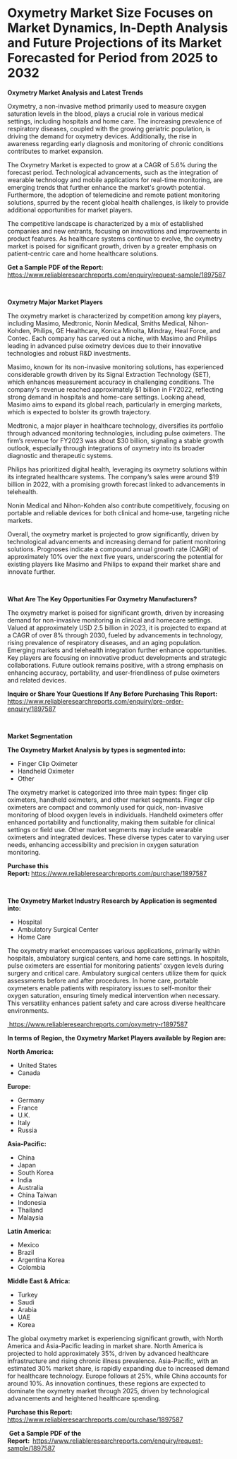 <p><h1>Oxymetry Market Size Focuses on Market Dynamics, In-Depth Analysis and Future Projections of its Market Forecasted for Period from 2025 to 2032</h1></p><p><strong>Oxymetry Market Analysis and Latest Trends</strong></p>
<p><p>Oxymetry, a non-invasive method primarily used to measure oxygen saturation levels in the blood, plays a crucial role in various medical settings, including hospitals and home care. The increasing prevalence of respiratory diseases, coupled with the growing geriatric population, is driving the demand for oxymetry devices. Additionally, the rise in awareness regarding early diagnosis and monitoring of chronic conditions contributes to market expansion.</p><p>The Oxymetry Market is expected to grow at a CAGR of 5.6% during the forecast period. Technological advancements, such as the integration of wearable technology and mobile applications for real-time monitoring, are emerging trends that further enhance the market's growth potential. Furthermore, the adoption of telemedicine and remote patient monitoring solutions, spurred by the recent global health challenges, is likely to provide additional opportunities for market players.</p><p>The competitive landscape is characterized by a mix of established companies and new entrants, focusing on innovations and improvements in product features. As healthcare systems continue to evolve, the oxymetry market is poised for significant growth, driven by a greater emphasis on patient-centric care and home healthcare solutions.</p></p>
<p><strong>Get a Sample PDF of the Report:&nbsp;</strong> <a href="https://www.reliableresearchreports.com/enquiry/request-sample/1897587?utm_campaign=2487&utm_medium=2&utm_source=Github&utm_content=ia&utm_term=13042025&utm_id=oxymetry">https://www.reliableresearchreports.com/enquiry/request-sample/1897587</a></p>
<p>&nbsp;</p>
<p><strong>Oxymetry Major Market Players</strong></p>
<p><p>The oxymetry market is characterized by competition among key players, including Masimo, Medtronic, Nonin Medical, Smiths Medical, Nihon-Kohden, Philips, GE Healthcare, Konica Minolta, Mindray, Heal Force, and Contec. Each company has carved out a niche, with Masimo and Philips leading in advanced pulse oximetry devices due to their innovative technologies and robust R&D investments.</p><p>Masimo, known for its non-invasive monitoring solutions, has experienced considerable growth driven by its Signal Extraction Technology (SET), which enhances measurement accuracy in challenging conditions. The company's revenue reached approximately $1 billion in FY2022, reflecting strong demand in hospitals and home-care settings. Looking ahead, Masimo aims to expand its global reach, particularly in emerging markets, which is expected to bolster its growth trajectory.</p><p>Medtronic, a major player in healthcare technology, diversifies its portfolio through advanced monitoring technologies, including pulse oximeters. The firm’s revenue for FY2023 was about $30 billion, signaling a stable growth outlook, especially through integrations of oxymetry into its broader diagnostic and therapeutic systems.</p><p>Philips has prioritized digital health, leveraging its oxymetry solutions within its integrated healthcare systems. The company’s sales were around $19 billion in 2022, with a promising growth forecast linked to advancements in telehealth.</p><p>Nonin Medical and Nihon-Kohden also contribute competitively, focusing on portable and reliable devices for both clinical and home-use, targeting niche markets.</p><p>Overall, the oxymetry market is projected to grow significantly, driven by technological advancements and increasing demand for patient monitoring solutions. Prognoses indicate a compound annual growth rate (CAGR) of approximately 10% over the next five years, underscoring the potential for existing players like Masimo and Philips to expand their market share and innovate further.</p></p>
<p>&nbsp;</p>
<p><strong>What Are The Key Opportunities For Oxymetry Manufacturers?</strong></p>
<p><p>The oxymetry market is poised for significant growth, driven by increasing demand for non-invasive monitoring in clinical and homecare settings. Valued at approximately USD 2.5 billion in 2023, it is projected to expand at a CAGR of over 8% through 2030, fueled by advancements in technology, rising prevalence of respiratory diseases, and an aging population. Emerging markets and telehealth integration further enhance opportunities. Key players are focusing on innovative product developments and strategic collaborations. Future outlook remains positive, with a strong emphasis on enhancing accuracy, portability, and user-friendliness of pulse oximeters and related devices.</p></p>
<p><strong>Inquire or Share Your Questions If Any Before Purchasing This Report:</strong> <a href="https://www.reliableresearchreports.com/enquiry/pre-order-enquiry/1897587?utm_campaign=2487&utm_medium=2&utm_source=Github&utm_content=ia&utm_term=13042025&utm_id=oxymetry">https://www.reliableresearchreports.com/enquiry/pre-order-enquiry/1897587</a></p>
<p>&nbsp;</p>
<p><strong>Market Segmentation</strong></p>
<p><strong>The Oxymetry Market Analysis by types is segmented into:</strong></p>
<p><ul><li>Finger Clip Oximeter</li><li>Handheld Oximeter</li><li>Other</li></ul></p>
<p><p>The oxymetry market is categorized into three main types: finger clip oximeters, handheld oximeters, and other market segments. Finger clip oximeters are compact and commonly used for quick, non-invasive monitoring of blood oxygen levels in individuals. Handheld oximeters offer enhanced portability and functionality, making them suitable for clinical settings or field use. Other market segments may include wearable oximeters and integrated devices. These diverse types cater to varying user needs, enhancing accessibility and precision in oxygen saturation monitoring.</p></p>
<p><strong>Purchase this Report:&nbsp;</strong><a href="https://www.reliableresearchreports.com/purchase/1897587?utm_campaign=2487&utm_medium=2&utm_source=Github&utm_content=ia&utm_term=13042025&utm_id=oxymetry">https://www.reliableresearchreports.com/purchase/1897587</a></p>
<p>&nbsp;</p>
<p><strong>The Oxymetry Market Industry Research by Application is segmented into:</strong></p>
<p><ul><li>Hospital</li><li>Ambulatory Surgical Center</li><li>Home Care</li></ul></p>
<p><p>The oxymetry market encompasses various applications, primarily within hospitals, ambulatory surgical centers, and home care settings. In hospitals, pulse oximeters are essential for monitoring patients' oxygen levels during surgery and critical care. Ambulatory surgical centers utilize them for quick assessments before and after procedures. In home care, portable oxymeters enable patients with respiratory issues to self-monitor their oxygen saturation, ensuring timely medical intervention when necessary. This versatility enhances patient safety and care across diverse healthcare environments.</p></p>
<p><a href="https://www.reliableresearchreports.com/oxymetry-r1897587?utm_campaign=2487&utm_medium=2&utm_source=Github&utm_content=ia&utm_term=13042025&utm_id=oxymetry">&nbsp;https://www.reliableresearchreports.com/oxymetry-r1897587</a></p>
<p><strong>In terms of Region, the Oxymetry Market Players available by Region are:</strong></p>
<p>
    <p> <strong> North America: </strong>
        <ul>
            <li>United States</li>
            <li>Canada</li>
        </ul>
        </p> 
    <p> <strong> Europe: </strong>
        <ul>
            <li>Germany</li>
            <li>France</li>
            <li>U.K.</li>
            <li>Italy</li>
            <li>Russia</li>
        </ul>
        </p> 
    <p> <strong> Asia-Pacific: </strong>
        <ul>
            <li>China</li>
            <li>Japan</li>
            <li>South Korea</li>
            <li>India</li>
            <li>Australia</li>
            <li>China Taiwan</li>
            <li>Indonesia</li>
            <li>Thailand</li>
            <li>Malaysia</li>
        </ul>
        </p> 
    <p> <strong> Latin America: </strong>
        <ul>
            <li>Mexico</li>
            <li>Brazil</li>
            <li>Argentina Korea</li>
            <li>Colombia</li>
        </ul>
        </p> 
    <p> <strong> Middle East & Africa: </strong>
        <ul>
            <li>Turkey</li>
            <li>Saudi</li>
            <li>Arabia</li>
            <li>UAE</li>
            <li>Korea</li>
        </ul>
    </p>
    </p>
<p><p>The global oxymetry market is experiencing significant growth, with North America and Asia-Pacific leading in market share. North America is projected to hold approximately 35%, driven by advanced healthcare infrastructure and rising chronic illness prevalence. Asia-Pacific, with an estimated 30% market share, is rapidly expanding due to increased demand for healthcare technology. Europe follows at 25%, while China accounts for around 10%. As innovation continues, these regions are expected to dominate the oxymetry market through 2025, driven by technological advancements and heightened healthcare spending.</p></p>
<p><strong>Purchase this Report: </strong><a href="https://www.reliableresearchreports.com/purchase/1897587?utm_campaign=2487&utm_medium=2&utm_source=Github&utm_content=ia&utm_term=13042025&utm_id=oxymetry">https://www.reliableresearchreports.com/purchase/1897587</a></p>
<p>&nbsp;<strong>Get a Sample PDF of the Report:&nbsp;&nbsp;</strong><a href="https://www.reliableresearchreports.com/enquiry/request-sample/1897587?utm_campaign=2487&utm_medium=2&utm_source=Github&utm_content=ia&utm_term=13042025&utm_id=oxymetry">https://www.reliableresearchreports.com/enquiry/request-sample/1897587</a></p>
<p><strong></strong></p>
<p><p></p><p></p><p></p></p>